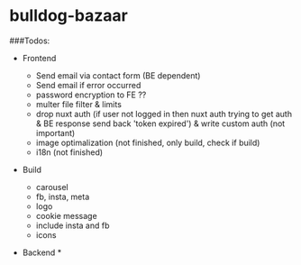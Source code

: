 # bulldog-bazaar

###Todos: 
- Frontend
  * Send email via contact form (BE dependent)
  * Send email if error occurred
  * password encryption to FE ??
  * multer file filter & limits
  * drop nuxt auth (if user not logged in then nuxt auth trying to get auth & BE response send back 'token expired') & write custom auth (not important)
  * image optimalization (not finished, only build, check if build)
  * i18n (not finished)
 
- Build 
  * carousel
  * fb, insta, meta
  * logo
  * cookie message
  * include insta and fb 
  * icons
  
- Backend
  * 
